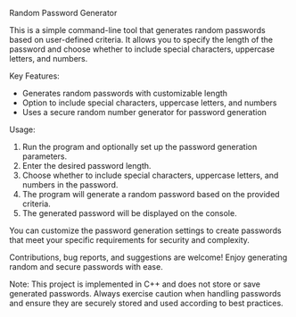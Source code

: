 Random Password Generator

This is a simple command-line tool that generates random passwords based on user-defined criteria. It allows you to specify the length of the password and choose whether to include special characters, uppercase letters, and numbers.

Key Features:
- Generates random passwords with customizable length
- Option to include special characters, uppercase letters, and numbers
- Uses a secure random number generator for password generation

Usage:
1. Run the program and optionally set up the password generation parameters.
2. Enter the desired password length.
3. Choose whether to include special characters, uppercase letters, and numbers in the password.
4. The program will generate a random password based on the provided criteria.
5. The generated password will be displayed on the console.

You can customize the password generation settings to create passwords that meet your specific requirements for security and complexity.

Contributions, bug reports, and suggestions are welcome! Enjoy generating random and secure passwords with ease.

Note: This project is implemented in C++ and does not store or save generated passwords. Always exercise caution when handling passwords and ensure they are securely stored and used according to best practices.


